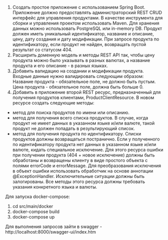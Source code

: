 1. Создать простое приложение с использованием Spring Boot.
Приложение должно предоставлять администраторский REST CRUD интерфейс для
управления продуктами.
В качестве инструмента для сборки и управления проектом использовать Maven.
Для хранения данных можно использовать PostgreSQL или in-memory DB.
Продукт должен иметь уникальный идентификатор, название и описание, цену, дату
создания и дату модификации.
При запросе продукта по идентификатору, если продукт не найден, возвращать пустой
результат со статусом 404.
2. Расширить доменную модель и методы REST API так, чтобы цену продукта можно
было указывать в разных валютах, а название продукта и его описание - в разных языках.
3. Добавить валидацию на создании и модификации продукта.
Входные данные нужно валидировать следующим образом:
Название продукта - обязательное поле, не должно быть пустым.
Цена продукта - обязательное поле, должна быть больше 0.
4. Добавить в приложение второй REST ресурс, предназначенный для получения
продуктов клиентами, ProductClientResource.
В новом ресурсе создать следующие методы:
- метод для поиска продуктов по имени или описанию.
- метод для получения всего списка продуктов.
В случае, когда продукт не имеет данных в указанном языке и/или валюте, такой продукт
не должен попадать в результирующий список.
- метод для получения продукта по идентификатору.
Списки продуктов должны возвращаться постранично.
Если у полученного по идентификатору продукта нет данных в указанном языке и/или
валюте, кидать специальное исключение.
Для этого ресурса ошибки при получении продукта (404 + новое исключение) должны
быть обработаны и возвращены клиенту в виде простого объекта с полями errorCode и
errorMessage.
Для преобразования исключения в объект ошибки использовать обработчик на основе
аннотации @ExceptionHandler.
Исключительные ситуации должны быть залогированы.
Все методы этого ресурса должны требовать указания конкретного языка и валюты.

Для запуска docker-compose:
1. cd src/main/docker
2. docker-compose build
3. docker-compose up

Для выполнения запросов зайти в swagger - http://localhost:8000/swagger-ui/index.htm
